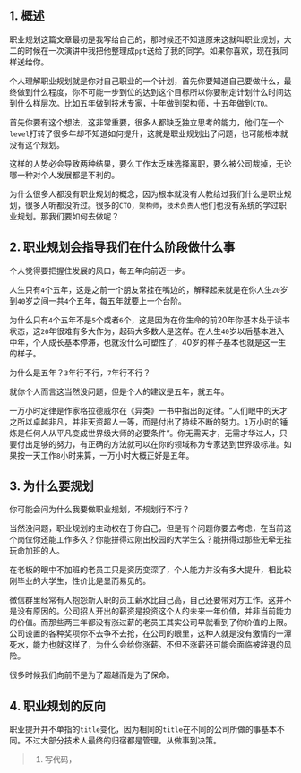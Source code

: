 ## 1. 概述

职业规划这篇文章最初是我写给自己的，那时候还不知道原来这就叫职业规划，大二的时候在一次演讲中我把他整理成```ppt```送给了我的同学。如果你喜欢，现在我同样送给你。

个人理解职业规划就是你对自己职业的一个计划，首先你要知道自己要做什么，最终做到什么程度，你不可能一步到位的达到这个目标所以你要制定计划什么时间达到什么样层次。比如五年做到技术专家，十年做到架构师，十五年做到```CTO```。

首先你要有这个想法，这非常重要，很多人都缺乏独立思考的能力，他们在一个```level```打转了很多年却不知道如何提升，这就是职业规划出了问题，也可能根本就没有这个规划。

这样的人势必会导致两种结果，要么工作太乏味选择离职，要么被公司裁掉，无论哪一种对个人发展都是不利的。

为什么很多人都没有职业规划的概念，因为根本就没有人教给过我们什么是职业规划，很多人听都没听过。很多的```CTO```，```架构师```，```技术负责人```他们也没有系统的学过职业规划。那我们要如何去做呢？

## 2. 职业规划会指导我们在什么阶段做什么事

个人觉得要把握住发展的风口，每五年向前迈一步。

人生只有```4```个五年，这是之前一个朋友常挂在嘴边的，解释起来就是在你人生```20```岁到```40```岁之间一共```4```个五年，每五年就要上一个台阶。

为什么只有```4```个五年不是```5```个或者```6```个，这是因为在你生命的前20年你基本处于读书状态，这```20```年很难有多大作为，起码大多数人是这样。在人生```40```岁以后基本进入中年，个人成长基本停滞，也就没什么可塑性了，40岁的样子基本也就是这一生的样子。

为什么是五年？``3``年行不行，```7```年行不行？

就你个人而言这当然没问题，但是个人的建议是五年，就五年。

一万小时定律是作家格拉德威尔在《异类》一书中指出的定律。“人们眼中的天才之所以卓越非凡，并非天资超人一等，而是付出了持续不断的努力。```1```万小时的锤炼是任何人从平凡变成世界级大师的必要条件“。你无需天才，无需才华过人，只要付出足够的努力，有正确的方法就可以在你的领域称为专家达到世界级标准。如果按一天工作```8```小时来算，一万小时大概正好是五年。

## 3. 为什么要规划

你可能会问为什么我要做职业规划，不规划行不行？

当然没问题，职业规划的主动权在于你自己，但是有个问题你要去考虑，在当前这个岗位你还能工作多久？你能拼得过刚出校园的大学生么？能拼得过那些无牵无挂玩命加班的人。

在老板的眼中不加班的老员工只是资历变深了，个人能力并没有多大提升，相比较刚毕业的大学生，性价比是显而易见的。

微信群里经常有人抱怨新入职的员工薪水比自己高，自己还要带对方工作。这并不是没有原因的。公司招人开出的薪资是投资这个人的未来一年价值，并非当前能力的价值。而那些两三年都没有涨过薪的老员工其实公司早就看到了你价值的上限。公司设置的各种奖项你不去争不去抢，在公司的眼里，这种人就是没有激情的一潭死水，能力也就这样了，为什么会给你涨薪。不但不涨薪还可能会面临被辞退的风险。

很多时候我们向前不是为了超越而是为了保命。

## 4. 职业规划的反向

职业提升并不单指的```title```变化，因为相同的```title```在不同的公司所做的事基本不同。不过大部分技术人最终的归宿都是管理。从做事到决策。

> 1. 写代码，